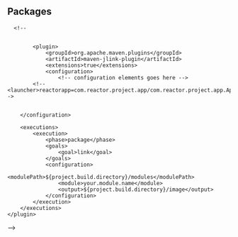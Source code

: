 ## Packages

<!--
<plugin>
          <groupId>org.codehaus.mojo</groupId>
          <artifactId>exec-maven-plugin</artifactId>
          <configuration>
              <executable>java</executable>
              <arguments>
                  <argument>--module-path</argument>
                  <modulepath/>
                  <argument>--module</argument>

              </arguments>
          </configuration>
      </plugin>
-->
      
      
      
      
      <!--


            <plugin>
                <groupId>org.apache.maven.plugins</groupId>
                <artifactId>maven-jlink-plugin</artifactId>
                <extensions>true</extensions>
                <configuration>
                    <!-- configuration elements goes here -->
            <!-- <launcher>reactorapp=com.reactor.project.app/com.reactor.project.app.App</launcher>-->
            
            
        </configuration>

        <executions>
            <execution>
                <phase>package</phase>
                <goals>
                    <goal>link</goal>
                </goals>
                <configuration>
                    <modulePath>${project.build.directory}/modules</modulePath>
                    <module>your.module.name</module>
                    <output>${project.build.directory}/image</output>
                </configuration>
            </execution>
        </executions>
    </plugin>
-->